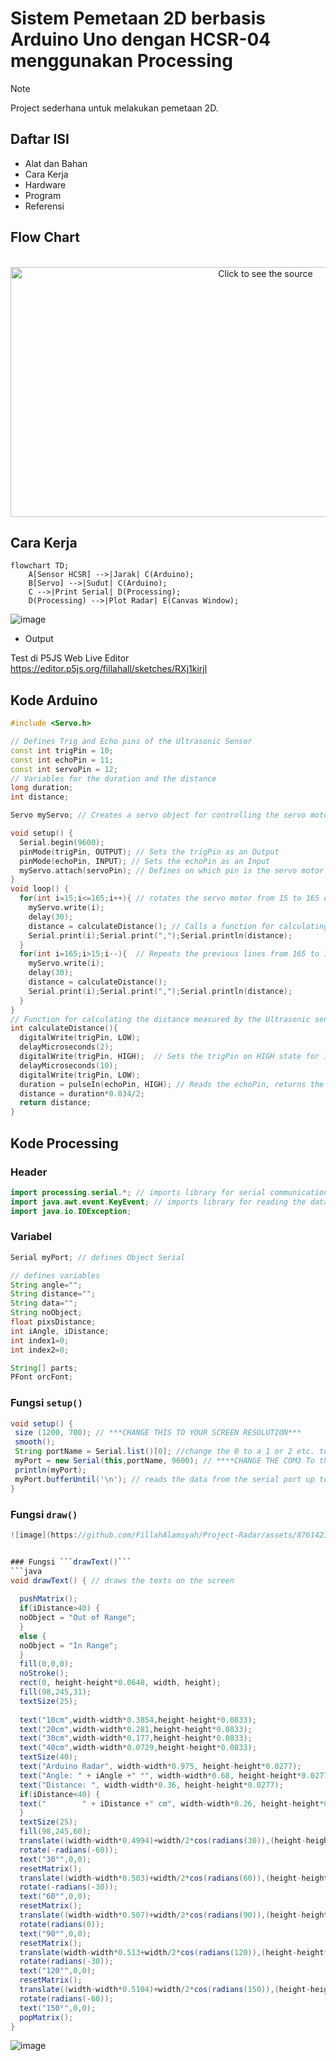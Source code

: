# Sistem Pemetaan 2D berbasis Arduino Uno dengan HCSR-04 menggunakan Processing

> [!NOTE]
> Project sederhana untuk melakukan pemetaan 2D.

## Daftar ISI
- Alat dan Bahan
- Cara Kerja
- Hardware
- Program
- Referensi

## Flow Chart

<div align="center">
  <br/>
  <a href="https://www.mermaidchart.com/raw/83dc95ff-548c-4e1b-be9f-32cad139033e?theme=light&version=v0.1&format=svg">
    <img alt="Click to see the source" height="400" src="https://www.mermaidchart.com/raw/83dc95ff-548c-4e1b-be9f-32cad139033e?theme=light&version=v0.1&format=svg" width="800" />
  </a>
  <br/>
</div>

## Cara Kerja

    
```mermaid
flowchart TD;
    A[Sensor HCSR] -->|Jarak| C(Arduino);
    B[Servo] -->|Sudut| C(Arduino);
    C -->|Print Serial| D(Processing);
    D(Processing) -->|Plot Radar| E(Canvas Window);
```


![image](https://github.com/FillahAlamsyah/Project-Radar/assets/87614211/0623da71-5fb9-424f-a885-b06d3a46b89f)
* Output 

Test di P5JS Web Live Editor https://editor.p5js.org/fillahall/sketches/RXj1kirjl



## Kode Arduino
    
```c++
#include <Servo.h> 

// Defines Trig and Echo pins of the Ultrasonic Sensor
const int trigPin = 10;
const int echoPin = 11;
const int servoPin = 12;
// Variables for the duration and the distance
long duration;
int distance;

Servo myServo; // Creates a servo object for controlling the servo motor

void setup() {
  Serial.begin(9600);
  pinMode(trigPin, OUTPUT); // Sets the trigPin as an Output
  pinMode(echoPin, INPUT); // Sets the echoPin as an Input
  myServo.attach(servoPin); // Defines on which pin is the servo motor attached
}
void loop() {
  for(int i=15;i<=165;i++){ // rotates the servo motor from 15 to 165 degrees
    myServo.write(i);
    delay(30);
    distance = calculateDistance(); // Calls a function for calculating the distance measured by the Ultrasonic sensor for each degree
    Serial.print(i);Serial.print(",");Serial.println(distance);
  }
  for(int i=165;i>15;i--){  // Repeats the previous lines from 165 to 15 degrees
    myServo.write(i);
    delay(30);
    distance = calculateDistance();
    Serial.print(i);Serial.print(",");Serial.println(distance);
  }
}
// Function for calculating the distance measured by the Ultrasonic sensor
int calculateDistance(){ 
  digitalWrite(trigPin, LOW); 
  delayMicroseconds(2);
  digitalWrite(trigPin, HIGH);  // Sets the trigPin on HIGH state for 10 micro seconds
  delayMicroseconds(10);
  digitalWrite(trigPin, LOW);
  duration = pulseIn(echoPin, HIGH); // Reads the echoPin, returns the sound wave travel time in microseconds
  distance = duration*0.034/2;
  return distance;
}
```


## Kode Processing

    
### Header
```java
import processing.serial.*; // imports library for serial communication
import java.awt.event.KeyEvent; // imports library for reading the data from the serial port
import java.io.IOException;
```

### Variabel
```java
Serial myPort; // defines Object Serial

// defines variables
String angle="";
String distance="";
String data="";
String noObject;
float pixsDistance;
int iAngle, iDistance;
int index1=0;
int index2=0;

String[] parts;
PFont orcFont;
```
### Fungsi ```setup()```
```java
void setup() {
 size (1200, 700); // ***CHANGE THIS TO YOUR SCREEN RESOLUTION***
 smooth();
 String portName = Serial.list()[0]; //change the 0 to a 1 or 2 etc. to match your port
 myPort = new Serial(this,portName, 9600); // ****CHANGE THE COM3 To the PORT YOUR ARDUINO IS ON!!!!****
 println(myPort);
 myPort.bufferUntil('\n'); // reads the data from the serial port up to the character '.'. So actually it reads this: angle,distance.
}
```
### Fungsi ```draw()```
```java
![image](https://github.com/FillahAlamsyah/Project-Radar/assets/87614211/9e619aa2-e43c-4c47-bb95-9da33cd7116b)


### Fungsi ```drawText()```
```java
void drawText() { // draws the texts on the screen
  
  pushMatrix();
  if(iDistance>40) {
  noObject = "Out of Range";
  }
  else {
  noObject = "In Range";
  }
  fill(0,0,0);
  noStroke();
  rect(0, height-height*0.0648, width, height);
  fill(98,245,31);
  textSize(25);
  
  text("10cm",width-width*0.3854,height-height*0.0833);
  text("20cm",width-width*0.281,height-height*0.0833);
  text("30cm",width-width*0.177,height-height*0.0833);
  text("40cm",width-width*0.0729,height-height*0.0833);
  textSize(40);
  text("Arduino Radar", width-width*0.975, height-height*0.0277);
  text("Angle: " + iAngle +" °", width-width*0.68, height-height*0.0277);
  text("Distance: ", width-width*0.36, height-height*0.0277);
  if(iDistance<40) {
  text("        " + iDistance +" cm", width-width*0.26, height-height*0.0277);
  }
  textSize(25);
  fill(98,245,60);
  translate((width-width*0.4994)+width/2*cos(radians(30)),(height-height*0.0907)-width/2*sin(radians(30)));
  rotate(-radians(-60));
  text("30°",0,0);
  resetMatrix();
  translate((width-width*0.503)+width/2*cos(radians(60)),(height-height*0.0888)-width/2*sin(radians(60)));
  rotate(-radians(-30));
  text("60°",0,0);
  resetMatrix();
  translate((width-width*0.507)+width/2*cos(radians(90)),(height-height*0.0833)-width/2*sin(radians(90)));
  rotate(radians(0));
  text("90°",0,0);
  resetMatrix();
  translate(width-width*0.513+width/2*cos(radians(120)),(height-height*0.07129)-width/2*sin(radians(120)));
  rotate(radians(-30));
  text("120°",0,0);
  resetMatrix();
  translate((width-width*0.5104)+width/2*cos(radians(150)),(height-height*0.0574)-width/2*sin(radians(150)));
  rotate(radians(-60));
  text("150°",0,0);
  popMatrix(); 
}
```

![image](https://github.com/FillahAlamsyah/Project-Radar/assets/87614211/9815bdbf-979a-4003-ba10-8f3544136ec4)
